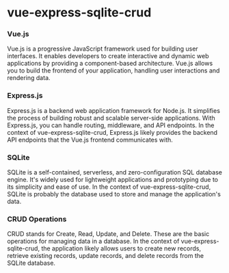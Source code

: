 # vue-express-sqlite-crud

### Vue.js
Vue.js is a progressive JavaScript framework used for building user interfaces. It enables developers to create interactive and dynamic web applications by providing a component-based architecture. Vue.js allows you to build the frontend of your application, handling user interactions and rendering data.

### Express.js
Express.js is a backend web application framework for Node.js. It simplifies the process of building robust and scalable server-side applications. With Express.js, you can handle routing, middleware, and API endpoints. In the context of vue-express-sqlite-crud, Express.js likely provides the backend API endpoints that the Vue.js frontend communicates with.

### SQLite
SQLite is a self-contained, serverless, and zero-configuration SQL database engine. It's widely used for lightweight applications and prototyping due to its simplicity and ease of use. In the context of vue-express-sqlite-crud, SQLite is probably the database used to store and manage the application's data.

### CRUD Operations
CRUD stands for Create, Read, Update, and Delete. These are the basic operations for managing data in a database. In the context of vue-express-sqlite-crud, the application likely allows users to create new records, retrieve existing records, update records, and delete records from the SQLite database.
